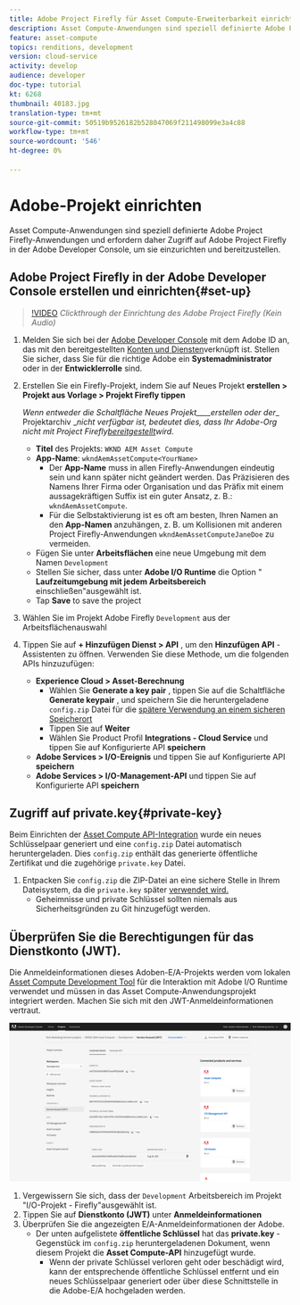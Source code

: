```yaml
---
title: Adobe Project Firefly für Asset Compute-Erweiterbarkeit einrichten
description: Asset Compute-Anwendungen sind speziell definierte Adobe Project Firefly-Anwendungen und erfordern daher Zugriff auf Adobe Project Firefly in der Adobe Developer Console, um sie einzurichten und bereitzustellen.
feature: asset-compute
topics: renditions, development
version: cloud-service
activity: develop
audience: developer
doc-type: tutorial
kt: 6268
thumbnail: 40183.jpg
translation-type: tm+mt
source-git-commit: 50519b9526182b528047069f211498099e3a4c88
workflow-type: tm+mt
source-wordcount: '546'
ht-degree: 0%

---
```



# Adobe-Projekt einrichten

Asset Compute-Anwendungen sind speziell definierte Adobe Project Firefly-Anwendungen und erfordern daher Zugriff auf Adobe Project Firefly in der Adobe Developer Console, um sie einzurichten und bereitzustellen.

## Adobe Project Firefly in der Adobe Developer Console erstellen und einrichten{#set-up}

>[!VIDEO](https://video.tv.adobe.com/v/40183/?quality=12&learn=on)
_Clickthrough der Einrichtung des Adobe Project Firefly (Kein Audio)_

1. Melden Sie sich bei der [Adobe Developer Console](https://console.adobe.io) mit dem Adobe ID an, das mit den bereitgestellten [Konten und Diensten](./accounts-and-services.md)verknüpft ist. Stellen Sie sicher, dass Sie für die richtige Adobe ein __Systemadministrator__ oder in der __Entwicklerrolle__ sind.
1. Erstellen Sie ein Firefly-Projekt, indem Sie auf Neues Projekt __erstellen > Projekt aus Vorlage > Projekt Firefly tippen__

   _Wenn entweder die Schaltfläche Neues Projekt____erstellen oder der__ Projektarchiv __nicht verfügbar ist, bedeutet dies, dass Ihr Adobe-Org nicht mit Project Firefly[bereitgestellt](#request-adobe-project-firefly)wird._

   + __Titel__ des Projekts: `WKND AEM Asset Compute`
   + __App-Name__: `wkndAemAssetCompute<YourName>`
      + Der __App-Name__ muss in allen Firefly-Anwendungen eindeutig sein und kann später nicht geändert werden. Das Präzisieren des Namens Ihrer Firma oder Organisation und das Präfix mit einem aussagekräftigen Suffix ist ein guter Ansatz, z. B.: `wkndAemAssetCompute`.
      + Für die Selbstaktivierung ist es oft am besten, Ihren Namen an den __App-Namen__ anzuhängen, z. B. um Kollisionen mit anderen Project Firefly-Anwendungen `wkndAemAssetComputeJaneDoe` zu vermeiden.
   + Fügen Sie unter __Arbeitsflächen__ eine neue Umgebung mit dem Namen `Development`
   + Stellen Sie sicher, dass unter __Adobe I/O Runtime__ die Option &quot; __Laufzeitumgebung mit jedem Arbeitsbereich__ einschließen&quot;ausgewählt ist.
   + Tap __Save__ to save the project
1. Wählen Sie im Projekt Adobe Firefly `Development` aus der Arbeitsflächenauswahl
1. Tippen Sie auf __+ Hinzufügen Dienst > API__ , um den __Hinzufügen API__ -Assistenten zu öffnen. Verwenden Sie diese Methode, um die folgenden APIs hinzuzufügen:

   + __Experience Cloud > Asset-Berechnung__
      + Wählen Sie __Generate a key pair__ , tippen Sie auf die Schaltfläche __Generate keypair__ , und speichern Sie die heruntergeladene `config.zip` Datei für die [spätere Verwendung an einem sicheren Speicherort](#private-key)
      + Tippen Sie auf __Weiter__
      + Wählen Sie Product Profil __Integrations - Cloud Service__ und tippen Sie auf Konfigurierte API __speichern__
   + __Adobe Services > I/O-Ereignis__ und tippen Sie auf Konfigurierte API __speichern__
   + __Adobe Services > I/O-Management-API__ und tippen Sie auf Konfigurierte API __speichern__

## Zugriff auf private.key{#private-key}

Beim Einrichten der [Asset Compute API-Integration](#set-up) wurde ein neues Schlüsselpaar generiert und eine `config.zip` Datei automatisch heruntergeladen. Dies `config.zip` enthält das generierte öffentliche Zertifikat und die zugehörige `private.key` Datei.

1. Entpacken Sie `config.zip` die ZIP-Datei an eine sichere Stelle in Ihrem Dateisystem, da die `private.key` später [verwendet wird.](../develop/environment-variables.md)
   + Geheimnisse und private Schlüssel sollten niemals aus Sicherheitsgründen zu Git hinzugefügt werden.

## Überprüfen Sie die Berechtigungen für das Dienstkonto (JWT).

Die Anmeldeinformationen dieses Adoben-E/A-Projekts werden vom lokalen [Asset Compute Development Tool](../develop/development-tool.md) für die Interaktion mit Adobe I/O Runtime verwendet und müssen in das Asset Compute-Anwendungsprojekt integriert werden. Machen Sie sich mit den JWT-Anmeldeinformationen vertraut.

![Adobe Developer Service-Kontoanmeldeinformationen](./assets/firefly/service-account.png)

1. Vergewissern Sie sich, dass der `Development` Arbeitsbereich im Projekt &quot;I/O-Projekt - Firefly&quot;ausgewählt ist.
1. Tippen Sie auf __Dienstkonto (JWT)__ unter __Anmeldeinformationen__
1. Überprüfen Sie die angezeigten E/A-Anmeldeinformationen der Adobe.
   + Der unten aufgelistete __öffentliche Schlüssel__ hat das __private.key__ -Gegenstück im `config.zip` heruntergeladenen Dokument, wenn diesem Projekt die __Asset Compute-API__ hinzugefügt wurde.
      + Wenn der private Schlüssel verloren geht oder beschädigt wird, kann der entsprechende öffentliche Schlüssel entfernt und ein neues Schlüsselpaar generiert oder über diese Schnittstelle in die Adobe-E/A hochgeladen werden.
